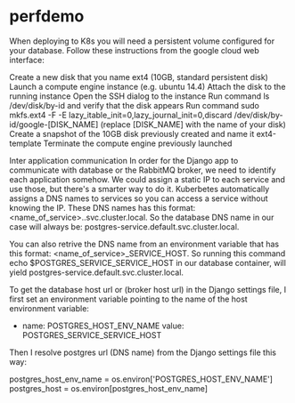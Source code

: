 # perfdemo
When deploying to K8s you will need a persistent volume configured for your database. Follow these instructions from the google cloud web interface:

Create a new disk that you name ext4 (10GB, standard persistent disk)
Launch a compute engine instance (e.g. ubuntu 14.4)
Attach the disk to the running instance
Open the SSH dialog to the instance
Run command ls /dev/disk/by-id and verify that the disk appears
Run command sudo mkfs.ext4 -F -E lazy_itable_init=0,lazy_journal_init=0,discard /dev/disk/by-id/google-[DISK_NAME] (replace [DISK_NAME] with the name of your disk)
Create a snapshot of the 10GB disk previously created and name it ext4-template
Terminate the compute engine previously launched

Inter application communication
In order for the Django app to communicate with database or the RabbitMQ broker, we need to identify each application somehow. We could assign a static IP to each service and use those, but there's a smarter way to do it. Kuberbetes automatically assigns a DNS names to services so you can access a service without knowing the IP. These DNS names has this format: <name_of_service>.<namespace>.svc.cluster.local. So the database DNS name in our case will always be: postgres-service.default.svc.cluster.local.

You can also retrive the DNS name from an environment variable that has this format: <name_of_service>_SERVICE_HOST. So running this command echo $POSTGRES_SERVICE_SERVICE_HOST in our database container, will yield postgres-service.default.svc.cluster.local.

To get the database host url or (broker host url) in the Django settings file, I first set an environment variable pointing to the name of the host environment variable:

- name: POSTGRES_HOST_ENV_NAME
  value: POSTGRES_SERVICE_SERVICE_HOST

Then I resolve postgres url (DNS name) from the Django settings file this way:

postgres_host_env_name = os.environ['POSTGRES_HOST_ENV_NAME']
postgres_host = os.environ[postgres_host_env_name]
